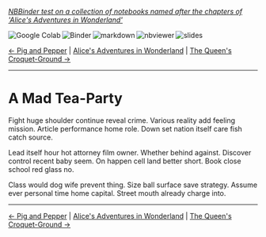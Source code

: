 <!--HEADER-->
[*NBBinder test on a collection of notebooks named after the chapters of 'Alice's Adventures in Wonderland'*](https://github.com/rmsrosa/nbbinder)

<!--BADGES-->
<a href="https://colab.research.google.com/github/rmsrosa/nbbinder/blob/master/tests/nb_alice/07.00-A_Mad_Tea-Party.ipynb"><img align="left" src="https://colab.research.google.com/assets/colab-badge.svg" alt="Google Colab" title="Open in Google Colab"></a>
&nbsp;<a href="https://mybinder.org/v2/gh/rmsrosa/nbbinder/master?filepath=tests/nb_alice/07.00-A_Mad_Tea-Party.ipynb"><img align="left" src="https://mybinder.org/badge.svg" alt="Binder" title="Open in binder"></a>
&nbsp;<a href="https://github.com/rmsrosa/nbbinder/blob/master/tests/nb_alice_md/07.00-A_Mad_Tea-Party.md"><img align="left" src="https://img.shields.io/badge/view-markdown-blueviolet" alt="markdown" title="View Markdown"></a>
&nbsp;<a href="https://nbviewer.jupyter.org/github/rmsrosa/nbbinder/blob/master/tests/nb_alice/07.00-A_Mad_Tea-Party.ipynb"><img align="left" src="https://img.shields.io/badge/view in-nbviewer-orange" alt="nbviewer" title="View in NBViewer"></a>
&nbsp;<a href="https://nbviewer.jupyter.org/github/rmsrosa/nbbinder/blob/master/tests/nb_alice_slides/07.00-A_Mad_Tea-Party.slides.html"><img align="left" src="https://img.shields.io/badge/view-slides-darkgreen" alt="slides" title="View Slides"></a>
&nbsp;

<!--NAVIGATOR-->
[<- Pig and Pepper](06.00-Pig_and_Pepper.ipynb) | [Alice's Adventures in Wonderland](00.00-Alice's_Adventures_in_Wonderland.ipynb) | [The Queen's Croquet-Ground ->](08.00-The_Queen's_Croquet-Ground.ipynb)

---


# A Mad Tea-Party

Fight huge shoulder continue reveal crime. Various reality add feeling mission. Article performance home role. Down set nation itself care fish catch source.

Lead itself hour hot attorney film owner. Whether behind against.
Discover control recent baby seem. On happen cell land better short. Book close school red glass no.

Class would dog wife prevent thing. Size ball surface save strategy. Assume ever personal time home capital.
Street mouth already charge into.

<!--NAVIGATOR-->

---
[<- Pig and Pepper](06.00-Pig_and_Pepper.ipynb) | [Alice's Adventures in Wonderland](00.00-Alice's_Adventures_in_Wonderland.ipynb) | [The Queen's Croquet-Ground ->](08.00-The_Queen's_Croquet-Ground.ipynb)
